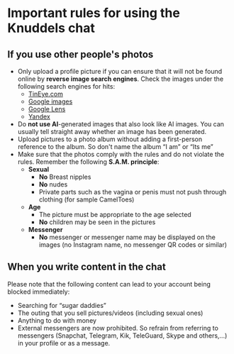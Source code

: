 # Important rules for using the Knuddels chat

## If you use other people's photos
- Only upload a profile picture if you can ensure that it will not be found online by **reverse image search engines**. Check the images under the following search engines for hits:
  - [TinEye.com](https://tineye.com)
  - [Google images](https://google.com/imghp)
  - [Google Lens](https://lens.google.com/search?p=)
  - [Yandex](https://yandex.com)
- Do **not use AI**-generated images that also look like AI images. You can usually tell straight away whether an image has been generated.
- Upload pictures to a photo album without adding a first-person reference to the album. So don't name the album “I am” or “Its me”
- Make sure that the photos comply with the rules and do not violate the rules. Remember the following **S.A.M. principle**:
  - **Sexual**
     - **No** Breast nipples
     - **No** nudes
     - Private parts such as the vagina or penis must not push through clothing (for sample CamelToes)
  - **Age**
     - The picture must be appropriate to the age selected
     - **No** children may be seen in the pictures
  - **Messenger**
     - **No** messenger or messenger name may be displayed on the images (no Instagram name, no messenger QR codes or similar)
  
## When you write content in the chat
Please note that the following content can lead to your account being blocked immediately:
- Searching for “sugar daddies”
- The outing that you sell pictures/videos (including sexual ones)
- Anything to do with money
- External messengers are now prohibited. So refrain from referring to messengers (Snapchat, Telegram, Kik, TeleGuard, Skype and others,...) in your profile or as a message.